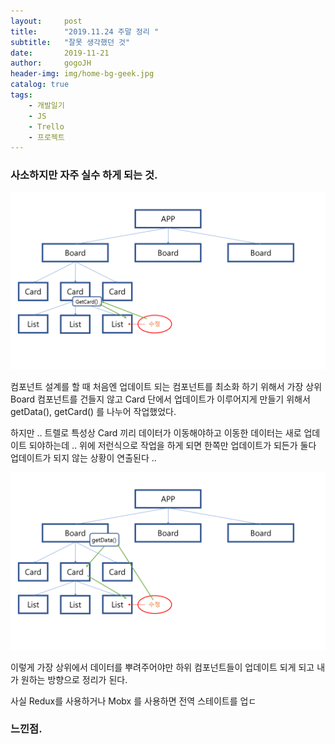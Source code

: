 ```yaml
---
layout:     post
title:      "2019.11.24 주말 정리 "
subtitle:   "잘못 생각했던 것"
date:       2019-11-21
author:     gogoJH
header-img: img/home-bg-geek.jpg
catalog: true
tags:
    - 개발일기
    - JS
    - Trello
    - 프로젝트
---
```

### 사소하지만 자주 실수 하게 되는 것.

![enter image description here](/img/정리2.png)

컴포넌트 설계를 할 때 처음엔 업데이트 되는 컴포넌트를
최소화 하기 위해서 가장 상위 Board 컴포넌트를 건들지 않고
Card 단에서 업데이트가 이루어지게 만들기 위해서 getData(),
getCard() 를 나누어 작업했었다.

하지만 .. 트렐로 특성상 Card 끼리 데이터가 이동해야하고 
이동한 데이터는 새로 업데이트 되야하는데 .. 위에 저런식으로
작업을 하게 되면 한쪽만 업데이트가 되든가 둘다 업데이트가
되지 않는 상황이 연출된다 ..

![enter image description here](/img/정리1.png)

이렇게 가장 상위에서 데이터를 뿌려주어야만 하위 컴포넌트들이
업데이트 되게 되고 내가 원하는 방향으로 정리가 된다.

사실 Redux를 사용하거나 Mobx 를 사용하면 전역 스테이트를 
업ㄷ

### 느낀점.


<!--stackedit_data:
eyJoaXN0b3J5IjpbMzg0NTMxOTk5LC0xNzkzOTE5MzQ1LDczMD
k5ODExNl19
-->